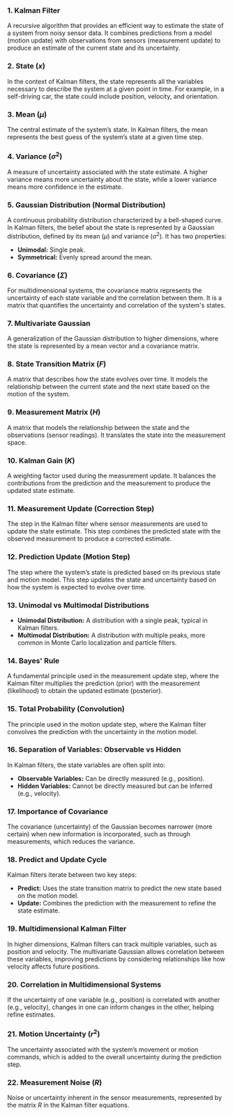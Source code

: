 ### 1. **Kalman Filter**  
A recursive algorithm that provides an efficient way to estimate the state of a system from noisy sensor data. It combines predictions from a model (motion update) with observations from sensors (measurement update) to produce an estimate of the current state and its uncertainty.

### 2. **State ($x$)**  
In the context of Kalman filters, the state represents all the variables necessary to describe the system at a given point in time. For example, in a self-driving car, the state could include position, velocity, and orientation.

### 3. **Mean ($\mu$)**  
The central estimate of the system’s state. In Kalman filters, the mean represents the best guess of the system’s state at a given time step.

### 4. **Variance ($\sigma^2$)**  
A measure of uncertainty associated with the state estimate. A higher variance means more uncertainty about the state, while a lower variance means more confidence in the estimate.

### 5. **Gaussian Distribution (Normal Distribution)**  
A continuous probability distribution characterized by a bell-shaped curve. In Kalman filters, the belief about the state is represented by a Gaussian distribution, defined by its mean ($\mu$) and variance ($\sigma^2$). It has two properties:
  - **Unimodal:** Single peak.
  - **Symmetrical:** Evenly spread around the mean.

### 6. **Covariance ($\Sigma$)**  
For multidimensional systems, the covariance matrix represents the uncertainty of each state variable and the correlation between them. It is a matrix that quantifies the uncertainty and correlation of the system's states.

### 7. **Multivariate Gaussian**  
A generalization of the Gaussian distribution to higher dimensions, where the state is represented by a mean vector and a covariance matrix.

### 8. **State Transition Matrix ($F$)**  
A matrix that describes how the state evolves over time. It models the relationship between the current state and the next state based on the motion of the system.

### 9. **Measurement Matrix ($H$)**  
A matrix that models the relationship between the state and the observations (sensor readings). It translates the state into the measurement space.

### 10. **Kalman Gain ($K$)**  
A weighting factor used during the measurement update. It balances the contributions from the prediction and the measurement to produce the updated state estimate.

### 11. **Measurement Update (Correction Step)**  
The step in the Kalman filter where sensor measurements are used to update the state estimate. This step combines the predicted state with the observed measurement to produce a corrected estimate.

### 12. **Prediction Update (Motion Step)**  
The step where the system’s state is predicted based on its previous state and motion model. This step updates the state and uncertainty based on how the system is expected to evolve over time.

### 13. **Unimodal vs Multimodal Distributions**  
- **Unimodal Distribution:** A distribution with a single peak, typical in Kalman filters.
- **Multimodal Distribution:** A distribution with multiple peaks, more common in Monte Carlo localization and particle filters.

### 14. **Bayes' Rule**  
A fundamental principle used in the measurement update step, where the Kalman filter multiplies the prediction (prior) with the measurement (likelihood) to obtain the updated estimate (posterior).

### 15. **Total Probability (Convolution)**  
The principle used in the motion update step, where the Kalman filter convolves the prediction with the uncertainty in the motion model.

### 16. **Separation of Variables: Observable vs Hidden**  
In Kalman filters, the state variables are often split into:
- **Observable Variables:** Can be directly measured (e.g., position).
- **Hidden Variables:** Cannot be directly measured but can be inferred (e.g., velocity).

### 17. **Importance of Covariance**  
The covariance (uncertainty) of the Gaussian becomes narrower (more certain) when new information is incorporated, such as through measurements, which reduces the variance.

### 18. **Predict and Update Cycle**  
Kalman filters iterate between two key steps:
- **Predict:** Uses the state transition matrix to predict the new state based on the motion model.
- **Update:** Combines the prediction with the measurement to refine the state estimate.

### 19. **Multidimensional Kalman Filter**  
In higher dimensions, Kalman filters can track multiple variables, such as position and velocity. The multivariate Gaussian allows correlation between these variables, improving predictions by considering relationships like how velocity affects future positions.

### 20. **Correlation in Multidimensional Systems**  
If the uncertainty of one variable (e.g., position) is correlated with another (e.g., velocity), changes in one can inform changes in the other, helping refine estimates.

### 21. **Motion Uncertainty ($r^2$)**  
The uncertainty associated with the system’s movement or motion commands, which is added to the overall uncertainty during the prediction step.

### 22. **Measurement Noise ($R$)**  
Noise or uncertainty inherent in the sensor measurements, represented by the matrix $R$ in the Kalman filter equations.
